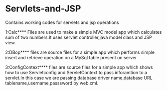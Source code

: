 # Servlets-and-JSP
Contains working codes for servlets and jsp operations

1:Calc**** Files are used to make a simple MVC model app which calculates sum of two numbers.It uses servlet controller,java model class and JSP view.

2:DBop**** files are source files for a simple app which performs simple insert and retrieve operation on a MySql table present on server

3:ConfigContext**** files are source files for a simple app which shows how to use Servletconfig and ServletContext to pass inforamtion to a servlet.In this case we are passing database driver name,database URL tablename,username,passsword by web.xml.

